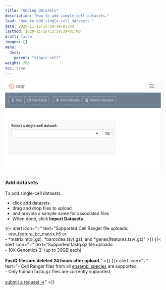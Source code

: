 ```yaml
---
title: "Adding Datasets"
description: "How to add single-cell datasets."
lead: "How to add single-cell datasets."
date: 2020-11-16T13:59:39+01:00
lastmod: 2020-11-16T13:59:39+01:00
draft: false
images: []
menu:
  docs:
    parent: "single-cell"
weight: 200
toc: true
---
```


<!-- {{< alert icon="🚧" text="Currently only supports Cell Ranger uploads. <a href = \"mailto:alexvpickering@gmail.com\">Submit Request →</a>" >}} -->

<div class="border border-1 rounded img-simple p-1 img-fluid gif">
  <img src="upload.gif" alt="Upload"/>
</div>

### Add datasets


To add single-cell datasets:
-  click add datasets
-  drag and drop files to upload
-  and provide a sample name for associated files
-  When done, click **Import Datasets**

<!-- {{< img-simple src="add_datasets1.png" alt="Click Add" class="border-1" >}} -->


<!-- {{< img-simple src="add_datasets.png" alt="Click Add" class="border-1" >}} -->


{{< alert icon="💡" text="Supported Cell Ranger file uploads:</br>- raw_feature_bc_matrix.h5 or </br>- *matrix.mtx(.gz), *barcodes.tsv(.gz), and *genes|features.tsv(.gz)" >}}
{{< alert icon="💡" text="Supported fastq.gz file uploads:</br>- 10X Genomics 3' (up to 30GB each) </br></br><b>FastQ files are deleted 24 hours after upload.</b>" >}}
{{< alert icon="💡" text="- Cell Ranger files from all <a href='https://uswest.ensembl.org/info/about/species.html'>ensembl species</a> are supported.</br>- Only human fastq.gz files are currently supported. </br></br><a href='mailto:alexvpickering@gmail.com'>submit a request →</a>" >}}
